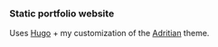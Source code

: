 ### Static portfolio website

Uses [Hugo](https://gohugo.io/) + my customization of the [Adritian](https://github.com/zetxek/adritian-free-hugo-theme) theme.


